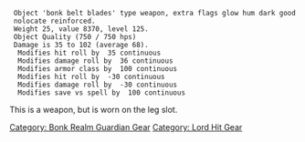 ` Object 'bonk belt blades' type weapon, extra flags glow hum dark good nolocate reinforced.`  
` Weight 25, value 8370, level 125.`  
` Object Quality (750 / 750 hps)`  
` Damage is 35 to 102 (average 68).`  
`  Modifies hit roll by  35 continuous`  
`  Modifies damage roll by  36 continuous`  
`  Modifies armor class by  100 continuous`  
`  Modifies hit roll by  -30 continuous`  
`  Modifies damage roll by  -30 continuous`  
`  Modifies save vs spell by  100 continuous`

This is a weapon, but is worn on the leg slot.

[Category: Bonk Realm Guardian
Gear](Category:_Bonk_Realm_Guardian_Gear "wikilink") [Category: Lord Hit
Gear](Category:_Lord_Hit_Gear "wikilink")
